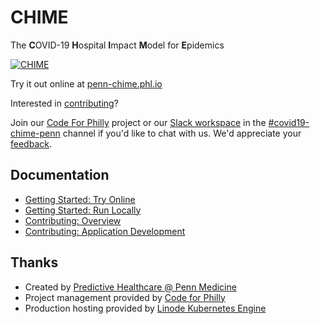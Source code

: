 # CHIME

The **C**OVID-19 **H**ospital **I**mpact **M**odel for **E**pidemics

[![CHIME](https://user-images.githubusercontent.com/1069047/76693244-5e07e980-6638-11ea-9e02-1c265c86fd2b.gif)](http://predictivehealthcare.pennmedicine.org/chime)

Try it out online at [penn-chime.phl.io](http://penn-chime.phl.io/)

Interested in [contributing](https://codeforphilly.github.io/chime/CONTRIBUTING.html)?

Join our [Code For Philly](https://codeforphilly.org/projects/chime) project or our [Slack workspace](https://codeforphilly.org/chat) in the [#covid19-chime-penn](https://codeforphilly.org/chat/covid19-chime-penn) channel if you'd like to chat with us. We'd appreciate your [feedback](http://predictivehealthcare.pennmedicine.org/contact/).

## Documentation

- [Getting Started: Try Online](https://codeforphilly.github.io/chime/getting-started/try-online.html)
- [Getting Started: Run Locally](https://codeforphilly.github.io/chime/getting-started/run-locally.html)
- [Contributing: Overview](https://codeforphilly.github.io/chime/CONTRIBUTING.html)
- [Contributing: Application Development](https://codeforphilly.github.io/chime/contributing/app-dev.html)

## Thanks

- Created by [Predictive Healthcare @ Penn Medicine](http://predictivehealthcare.pennmedicine.org/)
- Project management provided by [Code for Philly](https://codeforphilly.org/)
- Production hosting provided by [Linode Kubernetes Engine](https://www.linode.com/products/kubernetes/)
